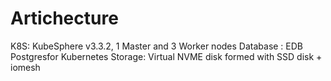 # Artichecture
K8S: KubeSphere v3.3.2, 1 Master and 3 Worker nodes
Database : EDB Postgresfor Kubernetes
Storage: Virtual NVME disk formed with SSD disk + iomesh
